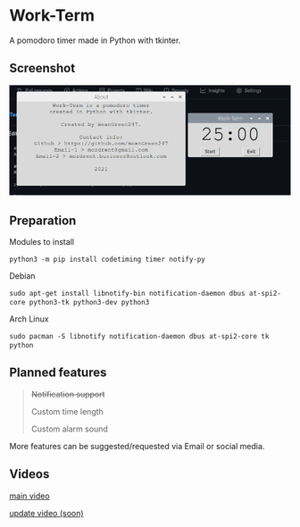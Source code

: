 # Work-Term
A pomodoro timer made in Python with tkinter.

## Screenshot
![What it looks like](https://raw.githubusercontent.com/BeanGreen247/Work-Term/master/screen.png)

## Preparation
Modules to install
```
python3 -m pip install codetiming timer notify-py
```
Debian
```
sudo apt-get install libnotify-bin notification-daemon dbus at-spi2-core python3-tk python3-dev python3
```
Arch Linux
```
sudo pacman -S libnotify notification-daemon dbus at-spi2-core tk python
```

## Planned features
> ~~Notification support~~
> 
> Custom time length
> 
> Custom alarm sound

More features can be suggested/requested via Email or social media.

## Videos
[main video](https://www.youtube.com/watch?v=8POiMHYFhPI&ab_channel=Tom%C3%A1%C5%A1Mozd%C5%99e%C5%88)

[update video (soon)](#)
